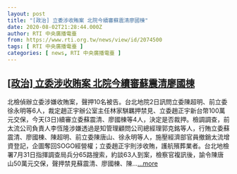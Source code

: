 ```yaml
---
layout: post
title: "[政治] 立委涉收賄案 北院今續審蘇震清廖國棟"
date: 2020-08-02T21:28:44.000Z
author: RTI 中央廣播電臺
from: https://www.rti.org.tw/news/view/id/2074500
tags: [ RTI 中央廣播電臺 ]
categories: [ news, RTI 中央廣播電臺 ]
---
```

<!--1596403724000-->
[[政治] 立委涉收賄案 北院今續審蘇震清廖國棟](https://www.rti.org.tw/news/view/id/2074500)
------

<div>
北檢偵辦立委涉嫌收賄案，聲押10名被告。台北地院2日訊問立委陳超明、前立委徐永明等6人，裁定趙正宇辦公室主任林家騏羈押禁見、立委趙正宇新台幣100萬元交保，今天(3日)續審立委蘇震清、廖國棟等4人，決定是否裁押。檢調調查，前太流公司負責人李恆隆涉嫌透過是知管理顧問公司總經理郭克銘等人，行賄立委蘇震清、廖國棟、陳超明、前立委陳唐山、徐永明等人，施壓經濟部官員撤銷太流增資登記，企圖奪回SOGO經營權；立委趙正宇則涉收賄，護航殯葬業者。台北地檢署7月31日指揮調查局兵分65路搜索，約談63人到案，檢察官複訊後，諭令陳唐山50萬元交保，聲押禁見蘇震清、廖國棟、陳...<a target="_blank" href="https://www.rti.org.tw/news/view/id/2074500">...more</a>
</div>
